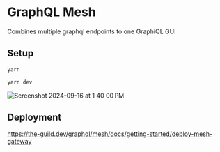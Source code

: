 # GraphQL Mesh

Combines multiple graphql endpoints to one GraphiQL GUI

## Setup

```bash
yarn

yarn dev
```

![Screenshot 2024-09-16 at 1 40 00 PM](https://github.com/user-attachments/assets/34b98aa0-6037-47c3-a0e0-66fbfa328212)

## Deployment

https://the-guild.dev/graphql/mesh/docs/getting-started/deploy-mesh-gateway